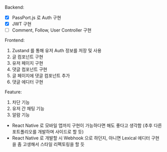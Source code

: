 Backend:
  - [x] PassPort.js 로 Auth 구현
  - [x] JWT 구현
  - [ ] Comment, Follow, User Controller 구현

Frontend:
  1. Zustand 를 통해 유저 Auth 정보를 저장 및 사용
  2. 글 컴포넌트 구현
  3. 유저 페이지 구현
  4. 댓글 컴포넌트 구현
  5. 글 페이지에 댓글 컴포넌트 추가
  6. 댓글 에디터 구현

Feature:
  1. 차단 기능
  2. 유저 간 채팅 기능
  3. 알람 기능

+ React Native 로 모바일 앱까지 구현이 가능하다면 해도 좋다고 생각함 (추후 다른 포트폴리오를 개발하며 사이드로 할 듯)
+ React Native 로 개발할 시 Webhook 으로 하던지, 아니면 Lexical 에디터 구현을 좀 고생해서 스타일 리펙토링을 할 듯
